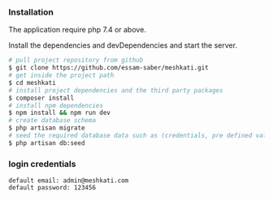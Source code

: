 

### Installation

The application require php 7.4 or above.

Install the dependencies and devDependencies and start the server.

```sh
# pull project repository from github
$ git clone https://github.com/essam-saber/meshkati.git
# get inside the project path
$ cd meshkati
# install project dependencies and the third party packages
$ composer install
# install npm dependencies
$ npm install && npm run dev
# create database schema
$ php artisan migrate
# seed the required database data such as (credentials, pre defined values ...etc)
$ php artisan db:seed
```

### login credentials

``` 
default email: admin@meshkati.com
default password: 123456
```
